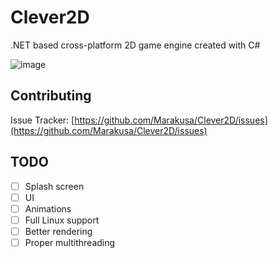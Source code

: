 # Clever2D
.NET based cross-platform 2D game engine created with C#

![image](https://user-images.githubusercontent.com/29477753/135308514-29f7bcb4-6daa-46ce-b4c8-4cd55ae8471e.png)

## Contributing
Issue Tracker: [https://github.com/Marakusa/Clever2D/issues](https://github.com/Marakusa/Clever2D/issues)

## TODO
- [ ] Splash screen
- [ ] UI
- [ ] Animations
- [ ] Full Linux support
- [ ] Better rendering
- [ ] Proper multithreading
